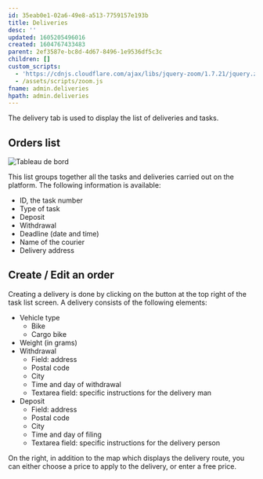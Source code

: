 ```yaml
---
id: 35eab0e1-02a6-49e8-a513-7759157e193b
title: Deliveries
desc: ''
updated: 1605205496016
created: 1604767433483
parent: 2ef3587e-bc8d-4d67-8496-1e9536df5c3c
children: []
custom_scripts:
  - 'https://cdnjs.cloudflare.com/ajax/libs/jquery-zoom/1.7.21/jquery.zoom.min.js'
  - /assets/scripts/zoom.js
fname: admin.deliveries
hpath: admin.deliveries
---
```

The delivery tab is used to display the list of deliveries and tasks.

## Orders list

<span class="zoomable">![Tableau de bord](/assets/images/livraisons_fr.png)</span>

This list groups together all the tasks and deliveries carried out on the platform. The following information is available:

- ID, the task number
- Type of task
- Deposit
- Withdrawal
- Deadline (date and time)
- Name of the courier
- Delivery address

## Create / Edit an order

Creating a delivery is done by clicking on the button at the top right of the task list screen. A delivery consists of the following elements:

- Vehicle type
  - Bike
  - Cargo bike
- Weight (in grams)
- Withdrawal
  - Field: address
  - Postal code
  - City
  - Time and day of withdrawal
  - Textarea field: specific instructions for the delivery man
- Deposit
  - Field: address
  - Postal code
  - City
  - Time and day of filing
  - Textarea field: specific instructions for the delivery person

On the right, in addition to the map which displays the delivery route, you can either choose a price to apply to the delivery, or enter a free price.

